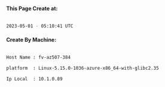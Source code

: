 
   
#### This Page Create at:

```bash

2023-05-01 - 05:10:41 UTC

```

#### Create By Machine:

```bash

Host Name : fv-az507-384

platform  : Linux-5.15.0-1036-azure-x86_64-with-glibc2.35

Ip Local  : 10.1.0.89

```

